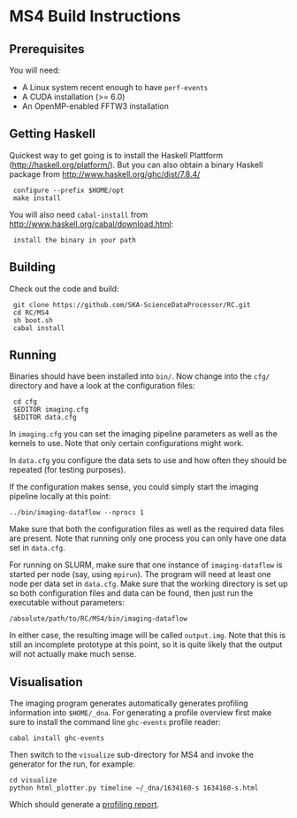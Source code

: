 
MS4 Build Instructions
==

Prerequisites
--

You will need:

* A Linux system recent enough to have `perf-events`
* A CUDA installation (>= 6.0)
* An OpenMP-enabled FFTW3 installation

Getting Haskell
--

Quickest way to get going is to install the Haskell Plattform
(http://haskell.org/platform/). But you can also obtain a binary
Haskell package from http://www.haskell.org/ghc/dist/7.8.4/

     configure --prefix $HOME/opt
     make install

You will also need `cabal-install` from http://www.haskell.org/cabal/download.html:

     install the binary in your path

Building
--

Check out the code and build:

     git clone https://github.com/SKA-ScienceDataProcessor/RC.git
     cd RC/MS4
     sh boot.sh
     cabal install

Running
--

Binaries should have been installed into `bin/`. Now change into the
`cfg/` directory and have a look at the configuration files:

     cd cfg
     $EDITOR imaging.cfg
     $EDITOR data.cfg

In `imaging.cfg` you can set the imaging pipeline parameters as well
as the kernels to use. Note that only certain configurations might
work.

In `data.cfg` you configure the data sets to use and how often they
should be repeated (for testing purposes).

If the configuration makes sense, you could simply start the imaging
pipeline locally at this point:

    ../bin/imaging-dataflow --nprocs 1

Make sure that both the configuration files as well as the required
data files are present. Note that running only one process you can
only have one data set in `data.cfg`.

For running on SLURM, make sure that one instance of
`imaging-dataflow` is started per node (say, using `mpirun`). The
program will need at least one node per data set in `data.cfg`. Make
sure that the working directory is set up so both configuration files
and data can be found, then just run the executable without
parameters:

    /absolute/path/to/RC/MS4/bin/imaging-dataflow

In either case, the resulting image will be called `output.img`. Note
that this is still an incomplete prototype at this point, so it is
quite likely that the output will not actually make much sense.

Visualisation
--

The imaging program generates automatically generates profiling
information into `$HOME/_dna`. For generating a profile overview first
make sure to install the command line `ghc-events` profile reader:

    cabal install ghc-events

Then switch to the `visualize` sub-directory for MS4 and invoke the
generator for the run, for example:

    cd visualize
    python html_plotter.py timeline ~/_dna/1634160-s 1634160-s.html

Which should generate a [profiling report](http://people.ds.cam.ac.uk/pw410/out/hpc/1634160-s.html).

